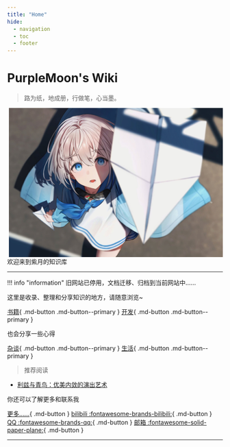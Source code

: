 ```yaml
---
title: "Home"
hide:
  - navigation
  - toc
  - footer
---
```


# **PurpleMoon's Wiki**
>路为纸，地成册，行做笔，心当墨。

<p>
<img src="assets/index.jpg" width="500" align="right"/>
欢迎来到紫月的知识库
</p>

---
!!! info "information"
    旧网站已停用，文档迁移、归档到当前网站中……

这里是收录、整理和分享知识的地方，请随意浏览~

[书籍](#){ .md-button .md-button--primary }
[开发](#){ .md-button .md-button--primary }

也会分享一些心得

[杂谈](#){ .md-button .md-button--primary }
[生活](#){ .md-button .md-button--primary }

>推荐阅读

- [利兹与青鸟：优美内敛的演出艺术](https://purplemoon0.github.io/PM_WIKI/blog/2021/11/07/利兹与青鸟优美内敛的演出艺术/)

你还可以了解更多和联系我

[更多……](https://github.com/PurpleMoon0){ .md-button }
[bilibili :fontawesome-brands-bilibili:](https://space.bilibili.com/104246503/dynamic){ .md-button }
[QQ :fontawesome-brands-qq:](http://240719280.qzone.qq.com){ .md-button }
[邮箱 :fontawesome-solid-paper-plane:](mailto:<yjy0214@foxmail.com>){ .md-button }

---
